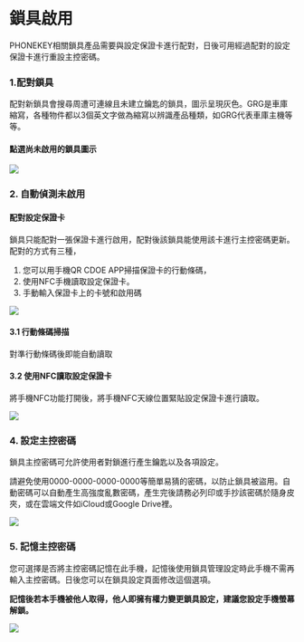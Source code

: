 # 鎖具啟用

PHONEKEY相關鎖具產品需要與設定保證卡進行配對，日後可用經過配對的設定保證卡進行重設主控密碼。

### 1.配對鎖具

配對新鎖具會搜尋周遭可連線且未建立鑰匙的鎖具，圖示呈現灰色。GRG是車庫縮寫，各種物件都以3個英文字做為縮寫以辨識產品種類，如GRG代表車庫主機等等。

#### 點選尚未啟用的鎖具圖示

![](https://userstartw.files.wordpress.com/2016/10/2016_10_07_09_06_17-mp4-still016.jpg)

### 2. 自動偵測未啟用

#### 配對設定保證卡

鎖具只能配對一張保證卡進行啟用，配對後該鎖具能使用該卡進行主控密碼更新。配對的方式有三種，

1. 您可以用手機QR CDOE APP掃描保證卡的行動條碼，
2. 使用NFC手機讀取設定保證卡。
3. 手動輸入保證卡上的卡號和啟用碼

![](https://userstartw.files.wordpress.com/2016/01/2016_01_11_15_19_54-mp4-still002.jpg)

#### 3.1 行動條碼掃描

對準行動條碼後即能自動讀取

#### 3.2 使用NFC讀取設定保證卡

將手機NFC功能打開後，將手機NFC天線位置緊貼設定保證卡進行讀取。

![](https://userstartw.files.wordpress.com/2016/01/2016_01_18_09_10_48-mp4-still002.jpg)

### 4. 設定主控密碼

鎖具主控密碼可允許使用者對鎖進行產生鑰匙以及各項設定。

請避免使用0000-0000-0000-0000等簡單易猜的密碼，以防止鎖具被盜用。自動密碼可以自動產生高強度亂數密碼，產生完後請務必列印或手抄該密碼於隨身皮夾，或在雲端文件如iCloud或Google Drive裡。

![](https://userstartw.files.wordpress.com/2016/01/2016_01_18_08_56_09-mp4-still001.jpg)

### 5. 記憶主控密碼

您可選擇是否將主控密碼記憶在此手機，記憶後使用鎖具管理設定時此手機不需再輸入主控密碼。日後您可以在鎖具設定頁面修改這個選項。

**記憶後若本手機被他人取得，他人即擁有權力變更鎖具設定，建議您設定手機螢幕解鎖。**

![](https://userstartw.files.wordpress.com/2016/01/2016_01_18_09_07_18-mp4-still001.jpg)

